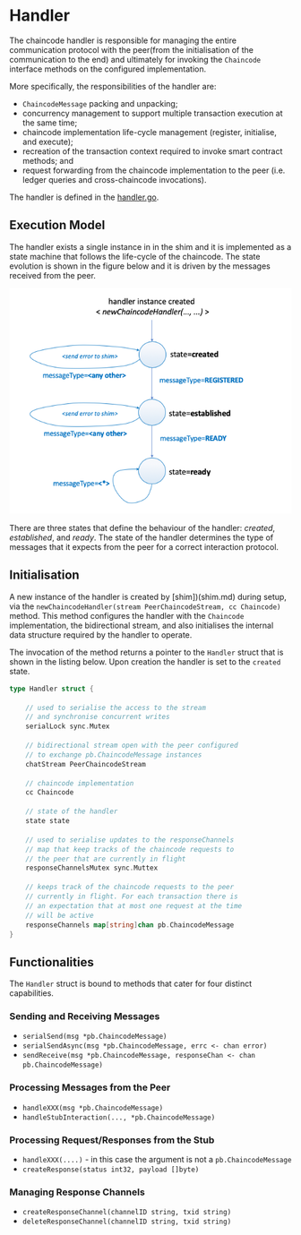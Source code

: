 # Handler

The chaincode handler is responsible for managing the entire communication protocol with the peer(from the initialisation of the communication to the end) and ultimately for invoking the `Chaincode` interface methods on the configured implementation.

More specifically, the responsibilities of the handler are:

- `ChaincodeMessage` packing and unpacking;
- concurrency management to support multiple transaction execution at the same time;
- chaincode implementation life-cycle management (register, initialise, and execute);
- recreation of the transaction context required to invoke smart contract methods; and
- request forwarding from the chaincode implementation to the peer (i.e. ledger queries and cross-chaincode invocations).

The handler is defined in the [handler.go](https://github.com/hyperledger/fabric-chaincode-go/blob/master/shim/handler.go).

## Execution Model

The handler exists a single instance in in the shim and it is implemented as a state machine that follows the life-cycle of the chaincode. The state evolution is shown in the figure below and it is driven by the messages received from the peer.

![Chaincode Handler State Machine](../../../images/handler-state-machine.png)

There are three states that define the behaviour of the handler: _created_, _established_, and _ready_. The state of the handler determines the type of messages that it expects from the peer for a correct interaction protocol.

## Initialisation

A new instance of the handler is created by [shim])(shim.md) during setup, via the  `newChaincodeHandler(stream PeerChaincodeStream, cc Chaincode)` method. This method configures the handler with the `Chaincode` implementation, the bidirectional stream, and also initialises the internal data structure required by the handler to operate.

The invocation of the method returns a pointer to the `Handler` struct that is shown in the listing below. Upon creation the handler is set to the `created` state.

```go
type Handler struct {

    // used to serialise the access to the stream
    // and synchronise concurrent writes
    serialLock sync.Mutex

    // bidirectional stream open with the peer configured
    // to exchange pb.ChaincodeMessage instances
    chatStream PeerChaincodeStream

    // chaincode implementation
    cc Chaincode

    // state of the handler
    state state

    // used to serialise updates to the responseChannels
    // map that keep tracks of the chaincode requests to
    // the peer that are currently in flight
    responseChannelsMutex sync.Muttex

    // keeps track of the chaincode requests to the peer
    // currently in flight. For each transaction there is
    // an expectation that at most one request at the time
    // will be active
    responseChannels map[string]chan pb.ChaincodeMessage
}

```

## Functionalities

The `Handler` struct is bound to methods that cater for four distinct capabilities.

### Sending and Receiving Messages

- `serialSend(msg *pb.ChaincodeMessage)`
- `serialSendAsync(msg *pb.ChaincodeMessage, errc <- chan error)`
- `sendReceive(msg *pb.ChaincodeMessage, responseChan <- chan pb.ChaincodeMessage)`

### Processing Messages from the Peer

- `handleXXX(msg *pb.ChaincodeMessage)`
- `handleStubInteraction(..., *pb.ChaincodeMessage)`
  
### Processing Request/Responses from the Stub

- `handleXXX(....)` - in this case the argument is not a `pb.ChaincodeMessage`
- `createResponse(status int32, payload []byte)`
  
### Managing Response Channels

- `createResponseChannel(channelID string, txid string)`
- `deleteResponseChannel(channelID string, txid string)`
